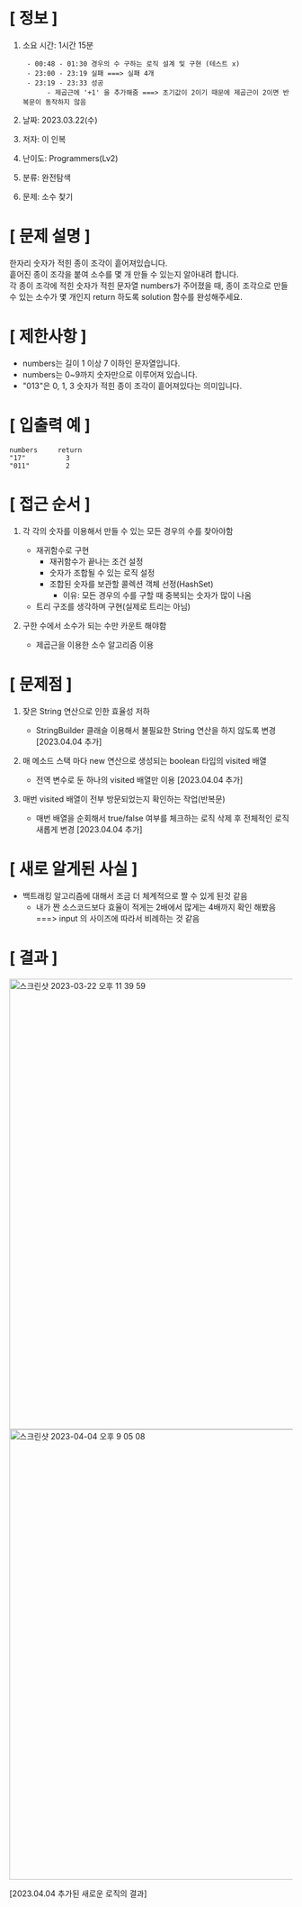 # **[ 정보 ]**
1. 소요 시간: 1시간 15분
    
        - 00:48 - 01:30 경우의 수 구하는 로직 설계 및 구현 (테스트 x)
        - 23:00 - 23:19 실패 ===> 실패 4개
        - 23:19 - 23:33 성공
             - 제곱근에 '+1' 을 추가해줌 ===> 초기값이 2이기 때문에 제곱근이 2이면 반복문이 동작하지 않음
2. 날짜: 2023.03.22(수)
3. 저자: 이 인복
4. 난이도: Programmers(Lv2)
5. 분류: 완전탐색   
6. 문제: 소수 찾기

# **[ 문제 설명 ]**
한자리 숫자가 적힌 종이 조각이 흩어져있습니다.  
흩어진 종이 조각을 붙여 소수를 몇 개 만들 수 있는지 알아내려 합니다.   
각 종이 조각에 적힌 숫자가 적힌 문자열 numbers가 주어졌을 때, 종이 조각으로 만들 수 있는 소수가 몇 개인지 return 하도록 solution 함수를 완성해주세요.

# **[ 제한사항 ]**
- numbers는 길이 1 이상 7 이하인 문자열입니다.
- numbers는 0~9까지 숫자만으로 이루어져 있습니다.
- "013"은 0, 1, 3 숫자가 적힌 종이 조각이 흩어져있다는 의미입니다.

# **[ 입출력 예 ]**
    numbers	    return
    "17"	      3
    "011"	      2   

# **[ 접근 순서 ]**
1. 각 각의 숫자를 이용해서 만들 수 있는 모든 경우의 수를 찾아야함
    - 재귀함수로 구현
        - 재귀함수가 끝나는 조건 설정
        - 숫자가 조합될 수 있는 로직 설정
        - 조합된 숫자를 보관할 콜렉션 객체 선정(HashSet)
            - 이유: 모든 경우의 수를 구할 때 중복되는 숫자가 많이 나옴
    - 트리 구조를 생각하며 구현(실제로 트리는 아님)
   

2. 구한 수에서 소수가 되는 수만 카운트 해야함
    - 제곱근을 이용한 소수 알고리즘 이용

# **[ 문제점 ]**
1. 잦은 String 연산으로 인한 효율성 저하
   - StringBuilder 클래슬 이용해서 불필요한 String 연산을 하지 않도록 변경 [2023.04.04 추가]


2. 매 메소드 스택 마다 new 연산으로 생성되는 boolean 타입의 visited 배열
   - 전역 변수로 둔 하나의 visited 배열만 이용 [2023.04.04 추가]

3. 매번 visited 배열이 전부 방문되었는지 확인하는 작업(반복문)
   - 매번 배열을 순회해서 true/false 여부를 체크하는 로직 삭제 후 전체적인 로직 새롭게 변경 [2023.04.04 추가]

# **[ 새로 알게된 사실 ]**
- 백트래킹 알고리즘에 대해서 조금 더 체계적으로 짤 수 있게 된것 같음
    - 내가 짠 소스코드보다 효율이 적게는 2배에서 많게는 4배까지 확인 해봤음 ===> input 의 사이즈에 따라서 비례하는 것 같음

# **[ 결과 ]**
<img width="800" alt="스크린샷 2023-03-22 오후 11 39 59" src="https://user-images.githubusercontent.com/59809278/226948325-dedbb8cf-1ddf-4475-8e81-c23b0e6c8632.png">  

<img width="800" alt="스크린샷 2023-04-04 오후 9 05 08" src="https://user-images.githubusercontent.com/59809278/229787944-7a6789fa-35c4-4535-b1d7-9ff103473563.png">  
  
[2023.04.04 추가된 새로운 로직의 결과]